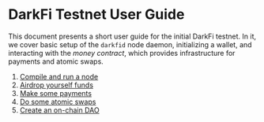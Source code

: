 DarkFi Testnet User Guide
=========================

This document presents a short user guide for the initial DarkFi
testnet. In it, we cover basic setup of the `darkfid` node daemon,
initializing a wallet, and interacting with the _money contract_,
which provides infrastructure for payments and atomic swaps.

1. [Compile and run a node](testnet/node.md)
2. [Airdrop yourself funds](testnet/airdrop.md)
3. [Make some payments](testnet/payment.md)
4. [Do some atomic swaps](testnet/atomic-swap.md)
5. [Create an on-chain DAO](testnet/dao.md)

